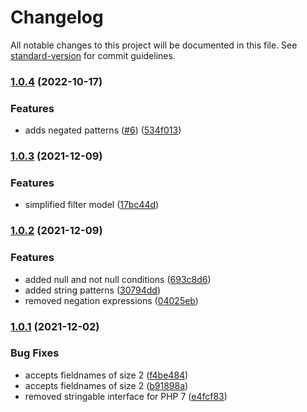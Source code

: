 # Changelog

All notable changes to this project will be documented in this file. See [standard-version](https://github.com/conventional-changelog/standard-version) for commit guidelines.

### [1.0.4](https://github.com/fattureincloud/api-filter/compare/v1.0.3...v1.0.4) (2022-10-17)


### Features

* adds negated patterns ([#6](https://github.com/fattureincloud/api-filter/issues/6)) ([534f013](https://github.com/fattureincloud/api-filter/commit/534f0135332197e7896b7d64fab352059a5be90b))

### [1.0.3](https://github.com/fattureincloud/api-filter/compare/v1.0.2...v1.0.3) (2021-12-09)


### Features

* simplified filter model ([17bc44d](https://github.com/fattureincloud/api-filter/commit/17bc44d918e3033ddc2218769d4eb03328077fe1))

### [1.0.2](https://github.com/fattureincloud/api-filter/compare/v1.0.1...v1.0.2) (2021-12-09)


### Features

* added null and not null conditions ([693c8d6](https://github.com/fattureincloud/api-filter/commit/693c8d6b048c4dda5117228056c00ff5a904d91f))
* added string patterns ([30794dd](https://github.com/fattureincloud/api-filter/commit/30794dd24eef6841bd69c5ab682de89fd86269ff))
* removed negation expressions ([04025eb](https://github.com/fattureincloud/api-filter/commit/04025ebb03e45ac7eb5a4b67ec6c61822dd85657))

### [1.0.1](https://github.com/fattureincloud/api-filter/compare/v1.0.0...v1.0.1) (2021-12-02)


### Bug Fixes

* accepts fieldnames of size 2 ([f4be484](https://github.com/fattureincloud/api-filter/commit/f4be484b536d350313e402ae2151f92c9ccbda65))
* accepts fieldnames of size 2 ([b91898a](https://github.com/fattureincloud/api-filter/commit/b91898a566581db740f5823ef74c40b3958c500d))
* removed stringable interface for PHP 7 ([e4fcf83](https://github.com/fattureincloud/api-filter/commit/e4fcf83c5369aaa1746e7a0ea0d631a6fb5d700d))
